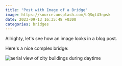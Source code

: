 ```yaml
---
title: "Post with Image of a Bridge"
image: https://source.unsplash.com/LQSqt43npsk
date: 2023-09-13 16:35:48 +0300
categories: bridges
---
```


Allrighty, let's see how an image looks in a blog post.

Here's a nice complex bridge:

![aerial view of city buildings during daytime](https://source.unsplash.com/LQSqt43npsk)
